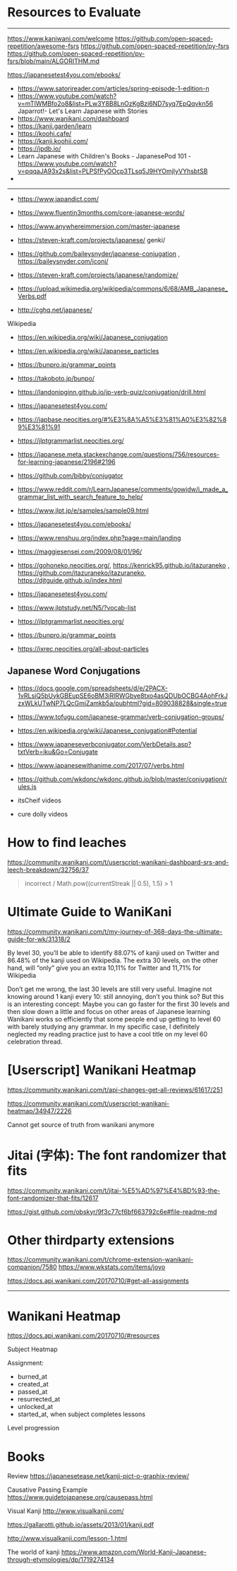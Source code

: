 # Resources to Evaluate
---

https://www.kaniwani.com/welcome
https://github.com/open-spaced-repetition/awesome-fsrs
https://github.com/open-spaced-repetition/py-fsrs
https://github.com/open-spaced-repetition/py-fsrs/blob/main/ALGORITHM.md

https://japanesetest4you.com/ebooks/

- https://www.satorireader.com/articles/spring-episode-1-edition-n
- https://www.youtube.com/watch?v=mTIWMBfo2o8&list=PLw3Y8B8LnOzKgBzi6ND7syq7EpQqvkn56 Japarrot!- Let's Learn Japanese with Stories
- https://www.wanikani.com/dashboard
- https://kanji.garden/learn
- https://koohi.cafe/
- https://kanji.koohii.com/
- https://jpdb.io/
- Learn Japanese with Children's Books - JapanesePod 101 - https://www.youtube.com/watch?v=pqqaJA93x2s&list=PLPSfPyOOcp3TLsq5J9HYOmjIyVYhsbtSB
- 

----


- https://www.japandict.com/

- https://www.fluentin3months.com/core-japanese-words/

- https://www.anywhereimmersion.com/master-japanese

- https://steven-kraft.com/projects/japanese/
genki/

- https://github.com/baileysnyder/japanese-conjugation , https://baileysnyder.com/jconj/


- https://steven-kraft.com/projects/japanese/randomize/

- https://upload.wikimedia.org/wikipedia/commons/6/68/AMB_Japanese_Verbs.pdf

- http://cghq.net/japanese/


Wikipedia
- https://en.wikipedia.org/wiki/Japanese_conjugation

- https://en.wikipedia.org/wiki/Japanese_particles

- https://bunpro.jp/grammar_points

- https://takoboto.jp/bunpo/

- https://landonjpginn.github.io/jp-verb-quiz/conjugation/drill.html

- https://japanesetest4you.com/

- https://japbase.neocities.org/#%E3%8A%A5%E3%81%A0%E3%82%89%E3%81%91

- https://jlptgrammarlist.neocities.org/

- https://japanese.meta.stackexchange.com/questions/756/resources-for-learning-japanese/2196#2196

- https://github.com/bibby/conjugator

- https://www.reddit.com/r/LearnJapanese/comments/gowjdw/i_made_a_grammar_list_with_search_feature_to_help/

- https://www.jlpt.jp/e/samples/sample09.html

- https://japanesetest4you.com/ebooks/

- https://www.renshuu.org/index.php?page=main/landing

- https://maggiesensei.com/2009/08/01/96/

- https://gohoneko.neocities.org/, https://kenrick95.github.io/itazuraneko , https://github.com/itazuraneko/itazuraneko, https://djtguide.github.io/index.html

- https://japanesetest4you.com/

- https://www.jlptstudy.net/N5/?vocab-list

- https://jlptgrammarlist.neocities.org/
- https://bunpro.jp/grammar_points
- https://ixrec.neocities.org/all-about-particles

## Japanese Word Conjugations

- https://docs.google.com/spreadsheets/d/e/2PACX-1vRLsiQ5bUykGBEupSE6oBM3iRlRWGbye8txo4asQDUbOCBG4AohFrkJzxWLkUTwNP7LQcGmjZamkb5a/pubhtml?gid=809038828&single=true

- https://www.tofugu.com/japanese-grammar/verb-conjugation-groups/
- https://en.wikipedia.org/wiki/Japanese_conjugation#Potential
- https://www.japaneseverbconjugator.com/VerbDetails.asp?txtVerb=iku&Go=Conjugate
- https://www.japanesewithanime.com/2017/07/verbs.html
- https://github.com/wkdonc/wkdonc.github.io/blob/master/conjugation/rules.js
- itsCheif videos
- cure dolly videos


# How to find leaches

https://community.wanikani.com/t/userscript-wanikani-dashboard-srs-and-leech-breakdown/32756/37

> incorrect / Math.pow((currentStreak || 0.5), 1.5) > 1

# Ultimate Guide to WaniKani

https://community.wanikani.com/t/my-journey-of-368-days-the-ultimate-guide-for-wk/31318/2

By level 30, you’ll be able to identify 88.07% of kanji used on Twitter and 86.48% of the kanji used on Wikipedia.
The extra 30 levels, on the other hand, will “only” give you an extra 10,11% for Twitter and 11,71% for Wikipedia

Don’t get me wrong, the last 30 levels are still very useful. Imagine not knowing around 1 kanji every 10: still annoying, don’t you think so? But this is an interesting concept: Maybe you can go faster for the first 30 levels and then slow down a little and focus on other areas of Japanese learning  Wanikani works so efficiently that some people end up getting to level 60 with barely studying any grammar. In my specific case, I definitely neglected my reading practice just to have a cool title on my level 60 celebration thread.


# [Userscript] Wanikani Heatmap

https://community.wanikani.com/t/api-changes-get-all-reviews/61617/251

https://community.wanikani.com/t/userscript-wanikani-heatmap/34947/2226

Cannot get source of truth from wanikani anymore


# Jitai (字体): The font randomizer that fits

https://community.wanikani.com/t/jitai-%E5%AD%97%E4%BD%93-the-font-randomizer-that-fits/12617

https://gist.github.com/obskyr/9f3c77cf6bf663792c6e#file-readme-md

# Other thirdparty extensions 

https://community.wanikani.com/t/chrome-extension-wanikani-companion/7580
https://www.wkstats.com/items/joyo

https://docs.api.wanikani.com/20170710/#get-all-assignments

-----------

# Wanikani Heatmap 

https://docs.api.wanikani.com/20170710/#resources

Subject Heatmap 

Assignment: 
- burned_at
- created_at
- passed_at 
- resurrected_at
- unlocked_at
- started_at, when subject completes lessons

Level progression

# Books 

Review
https://japanesetease.net/kanji-pict-o-graphix-review/

Causative Passing Example
https://www.guidetojapanese.org/causepass.html

Visual Kanji
http://www.visualkanji.com/

https://gallarotti.github.io/assets/2013/01/kanji.pdf

http://www.visualkanji.com/lesson-1.html



The world of kanji 
https://www.amazon.com/World-Kanji-Japanese-through-etymologies/dp/1719274134



